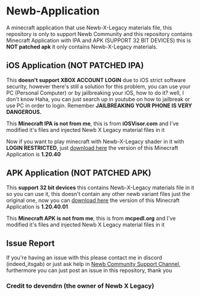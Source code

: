 # Newb-Application
A minecraft application that use Newb-X-Legacy materials file, this repository is only to support Newb Community and this repository contains Minecraft Application with IPA and APK (SUPPORT 32 BIT DEVICES) this is **NOT patched apk** it only contains Newb-X-Legacy materials.


## iOS Application (NOT PATCHED IPA)
This **doesn't support XBOX ACCOUNT LOGIN** due to iOS strict software security, however there's still a solution for this problem, you can use your PC (Personal Computer) or by jailbreaking your iOS, how to do it? well, I don't know Haha, you can just search up in youtube on how to jailbreak or use PC in order to login. Remember **JAILBREAKING YOUR PHONE IS VERY DANGEROUS.**

This **Minecraft IPA is not from me**, this is from **iOSVisor.com** and I've modified it's files and injected Newb X Legacy material files in it

Now if you want to play minecraft with Newb-X-Legacy shader in it with **LOGIN RESTRICTED**, just [download here](hhtps://youtube.com/ss) the version of this Minecraft Application is **1.20.40** <br>

## APK Application (NOT PATCHED APK)
This **support 32 bit devices** this contains Newb-X-Legacy materials file in it so you can use it, this doesn't contain any other newb variant files just the original one, now you can [download here](link) the version of this Minecraft Application is **1.20.40.01**

This **Minecraft APK is not from me**, this is from **mcpedl.org** and I've modified it's files and injected Newb X Legacy material files in it

## Issue Report
If you're having an issue with this please contact me in discord (indeed_itsgab) or just ask help in [Newb Community Support Channel](link), furthermore you can just post an issue in this repository, thank you

### Credit to devendrn (the owner of Newb X Legacy)
